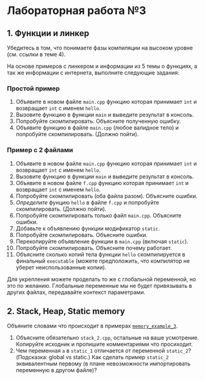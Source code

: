 # Лабораторная работа №3

## 1. Функции и линкер

Убедитесь в том, что понимаете фазы компиляции на высоком уровне (см. ссылки в теме 4).

На основе примеров с линкером и информации из 5 темы о функциях, 
а так же информации с интернета, выполните следующие задания:

### Простой пример

1. Объявите в новом файле `main.cpp` функцию которая принимает `int` и возвращает `int` с именем `hello`.
2. Вызовите функцию в функции `main` и выведите результат в консоль.
3. Попробуйте скомпилировать. Объясните полученную ошибку.
4. Объявите функцию в файле `main.cpp` (любое валидное тело)
   и попробуйте скомпилировать. (Должно пойти).

### Пример с 2 файлами

1. Объявите в новом файле `main.cpp` функцию которая принимает `int` и возвращает `int` с именем `hello`.
2. Вызовите функцию в функции `main` и выведите результат в консоль.
3. Объявите в новом файле `f.cpp` функцию которая принимает `int` и возвращает `int` с именем `hello`.
4. Попробуйте скомпилировать (оба файла разом). Объясните ошибки.
5. *Определите* фунцию `hello` в файле `f.cpp` и попробуйте скомпилировать. (Должно пойти).
6. Попробуйте скомпилировать только файл `main.cpp`. Объясните ошибки.
7. Добавьте к объявлению функции модификатор `static`. 
8. Попробуйте скомпилировать. Объясните ошибки.
9. Перекопируйте объявление функции в `main.cpp` (включая `static`).
10. Попробуйте скомпилировать. Объясните почему работает. 
11. Объясните сколько копий тела функции `hello` скомпилируется в финальный `executable`
    (можете предположить, что компилятор не уберет неиспользованные копии).

Для укрепления можете проделать то же с глобальной переменной, но это по желанию. 
Глобальные переменные мы не будет привязывать в других файлах, передавайте контекст параметрами.

## 2. Stack, Heap, Static memory

Объяните словами что происходит в примерах [`memory_example_3`](../../en/05_programming_fundamentals/memory_example_3).
1. Объясните обязательно `stack_2.cpp`, остальные на ваше усмотрение.
   Копируйте исходник и пропишите комментариями что просиходит.
2. Чем переменная `a` в `static_1` отличается от переменной `static_2`? (Подсказка: global vs static.) 
   Как сделать пример `static_2` эквивалентным первому (в плане невозможности импортировать переменную в другом файле)? 
